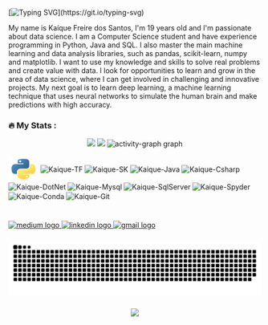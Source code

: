 [![Typing SVG](https://readme-typing-svg.herokuapp.com/?color=3da380&size=30&center=true&vCenter=true&width=1000&lines=Hello!+I+am+Kaíque+Freire;Welcome+to+my+GitHub!)](https://git.io/typing-svg)

My name is Kaíque Freire dos Santos, I'm 19 years old and I'm passionate about data science. I am a Computer Science student and have experience programming in Python, Java and SQL. I also master the main machine learning and data analysis libraries, such as pandas, scikit-learn, numpy and matplotlib. I want to use my knowledge and skills to solve real problems and create value with data. I look for opportunities to learn and grow in the area of data science, where I can get involved in challenging and innovative projects. My next goal is to learn deep learning, a machine learning technique that uses neural networks to simulate the human brain and make predictions with high accuracy.
<br>
<h3 align="left">🔥   My Stats :</h3>
  <div align="center">  
     <img height="180em" src="https://github-readme-stats.vercel.app/api?username=kaiquefreire05&theme=gotham&show_icons=true&hide_border=false&count_private=true" />
     <img height="180em" src="https://github-readme-stats.vercel.app/api/top-langs/?username=kaiquefreire05&theme=gotham&show_icons=true&hide_border=false&layout=compact"/>
     <img src="https://github-readme-activity-graph.vercel.app/graph?username=kaiquefreire05&radius=16&theme=gotham&area=true&order=5&hide_title=false" height="300" alt="activity-graph graph"  />
  </div>

<div style="display: inline_block"><br>
  
  <img align="center" alt="Kaique-Python" height="50" width="60" src="https://raw.githubusercontent.com/devicons/devicon/master/icons/python/python-original.svg">
  <img align="center" alt="Kaique-TF" height="50" width="60" src="https://cdn.jsdelivr.net/gh/devicons/devicon@latest/icons/tensorflow/tensorflow-original.svg">
  <img align="center" alt="Kaique-SK" height="50" width="60" src="https://cdn.jsdelivr.net/gh/devicons/devicon@latest/icons/scikitlearn/scikitlearn-original.svg">
  <img align="center" alt="Kaique-Java" height="50" width="60" src="https://cdn.jsdelivr.net/gh/devicons/devicon@latest/icons/java/java-original.svg">
  <img align="center" alt="Kaique-Csharp" height="50" width="60" src="https://cdn.jsdelivr.net/gh/devicons/devicon@latest/icons/csharp/csharp-original.svg">
  <img align="center" alt="Kaique-DotNet" height="50" width="60" src="https://cdn.jsdelivr.net/gh/devicons/devicon@latest/icons/dot-net/dot-net-plain-wordmark.svg">
  <img align="center" alt="Kaique-Mysql" height="50" width="60" src="https://cdn.jsdelivr.net/gh/devicons/devicon@latest/icons/mysql/mysql-original.svg">
  <img align="center" alt="Kaique-SqlServer" height="50" width="60" src="https://cdn.jsdelivr.net/gh/devicons/devicon@latest/icons/microsoftsqlserver/microsoftsqlserver-original.svg">
  <img align="center" alt="Kaique-Spyder" height="50" width="60" src="https://cdn.jsdelivr.net/gh/devicons/devicon@latest/icons/spyder/spyder-original.svg">
  <img align="center" alt="Kaique-Conda" height="50" width="60" src="https://cdn.jsdelivr.net/gh/devicons/devicon@latest/icons/anaconda/anaconda-original.svg">
  <img align="center" alt="Kaique-Git" height="50" width="60" src="https://cdn.jsdelivr.net/gh/devicons/devicon/icons/git/git-original.svg">
          
###

<br>
<div align="left">
  <a href="https://medium.com/@kaiquefreiresantos05" target="_blank">
    <img src="https://img.shields.io/static/v1?message=Medium&logo=medium&label=&color=12100E&logoColor=white&labelColor=&style=for-the-badge" height="35" alt="medium logo"  />
  </a>
  <a href="https://www.linkedin.com/in/kaique-freire/" target="_blank">
    <img src="https://img.shields.io/static/v1?message=LinkedIn&logo=linkedin&label=&color=0077B5&logoColor=white&labelColor=&style=for-the-badge" height="35" alt="linkedin logo"  />
  </a>
  <a href="mailto:kaiquefreiresantos05@gmail.com" target="_blank">
    <img src="https://img.shields.io/static/v1?message=Gmail&logo=gmail&label=&color=D14836&logoColor=white&labelColor=&style=for-the-badge" height="35" alt="gmail logo"  />
  </a>
</div>

###

<img src="https://raw.githubusercontent.com/kaiquefreire05/kaiquefreire05/output/snake.svg" alt="Snake animation" />

###

<div align="center">
  <img src="https://profile-counter.glitch.me/kaiquefreire05/count.svg?"  />
</div>



